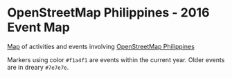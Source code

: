 # OpenStreetMap Philippines - 2016 Event Map

[Map](http://geojson.io/#id=github:OSMPH/events/blob/master/calendar.geojson) of activities and events involving [OpenStreetMap Philippines](http://openstreetmap.org.ph)


Markers using color `#f1a4f1` are events within the current year. Older events are in dreary `#7e7e7e`.
